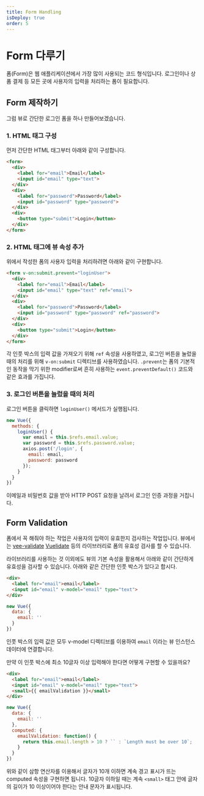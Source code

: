 ```yaml
---
title: Form Handling
isDeploy: true
order: 5
---
```


# Form 다루기

폼(Form)은 웹 애플리케이션에서 가장 많이 사용되는 코드 형식입니다. 로그인이나 상품 결제 등 모든 곳에 사용자의 입력을 처리하는 폼이 필요합니다.

## Form 제작하기

그럼 뷰로 간단한 로그인 폼을 하나 만들어보겠습니다.

### 1. HTML 태그 구성

먼저 간단한 HTML 태그부터 아래와 같이 구성합니다.

```html
<form>
  <div>
    <label for="email">Email</label>
    <input id="email" type="text">
  </div>
  <div>
    <label for="password">Password</label>
    <input id="password" type="password">
  </div>
  <div>
    <button type="submit">Login</button>
  </div>
</form>
```

### 2. HTML 태그에 뷰 속성 추가

위에서 작성한 폼의 사용자 입력을 처리하려면 아래와 같이 구현합니다.

```html {1,4,8}
<form v-on:submit.prevent="loginUser">
  <div>
    <label for="email">Email</label>
    <input id="email" type="text" ref="email">
  </div>
  <div>
    <label for="password">Password</label>
    <input id="password" type="password" ref="password">
  </div>
  <div>
    <button type="submit">Login</button>
  </div>
</form>
```

각 인풋 박스의 입력 값을 가져오기 위해 `ref` 속성을 사용하였고, 로그인 버튼을 눌렀을 때의 처리를 위해 `v-on:submit` 디렉티브를 사용하였습니다. `.prevent`는 폼의 기본적인 동작을 막기 위한 modifier로써 흔히 사용하는 `event.preventDefault()` 코드와 같은 효과를 가집니다.

### 3. 로그인 버튼을 눌렀을 때의 처리

로그인 버튼을 클릭하면 `loginUser()` 메서드가 실행됩니다.

```js
new Vue({
  methods: {
    loginUser() {
      var email = this.$refs.email.value;
      var password = this.$refs.password.value;
      axios.post('/login', {
        email: email,
        password: password
      });
    }
  }
})
```

이메일과 비밀번호 값을 받아 HTTP POST 요청을 날려서 로그인 인증 과정을 거칩니다.

## Form Validation

폼에서 꼭 해줘야 하는 작업은 사용자의 입력이 유효한지 검사하는 작업입니다.
뷰에서는 [vee-validate](https://baianat.github.io/vee-validate/) [Vuelidate](https://monterail.github.io/vuelidate/)
등의 라이브러리로 폼의 유효성 검사를 할 수 있습니다.

라이브러리를 사용하는 것 이외에도 뷰의 기본 속성을 활용해서 아래와 같이 간단하게 유효성을 검사할 수 있습니다. 아래와 같은 간단한 인풋 박스가 있다고 합시다.

```html
<div>
  <label for="email">email</label>
  <input id="email" v-model="email" type="text">
</div>
```

```js
new Vue({
  data: {
    email: ''
  }
})
```

인풋 박스의 입력 값은 모두 v-model 디렉티브를 이용하여 `email` 이라는 뷰 인스턴스 데이터에 연결합니다.

만약 이 인풋 박스에 최소 10글자 이상 입력해야 한다면 어떻게 구현할 수 있을까요?

```html
<div>
  <label for="email">email</label>
  <input id="email" v-model="email" type="text">
  <small>{{ emailValidation }}</small>
</div>
```

```js
new Vue({
  data: {
    email: ''
  },
  computed: {
    emailValidation: function() {
      return this.email.length > 10 ? `` : `Length must be over 10`;
    }
  }
})
```

위와 같이 삼항 연산자를 이용해서 글자가 10개 이하면 계속 경고 표시가 뜨는 computed 속성을 구현하면 됩니다. 10글자 이하일 때는 계속 `<small>` 태그 안에 글자의 길이가 10 이상이어야 한다는 안내 문자가 표시됩니다.